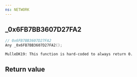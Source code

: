 ```yaml
---
ns: NETWORK
---
```

## _0x6FB7BB3607D27FA2

```c
// 0x6FB7BB3607D27FA2
Any _0x6FB7BB3607D27FA2();
```

```
MulleDK19: This function is hard-coded to always return 0.  
```

## Return value
